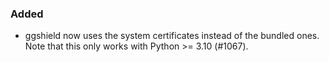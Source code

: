 ### Added

- ggshield now uses the system certificates instead of the bundled ones. Note that this only works with Python >= 3.10 (#1067).
